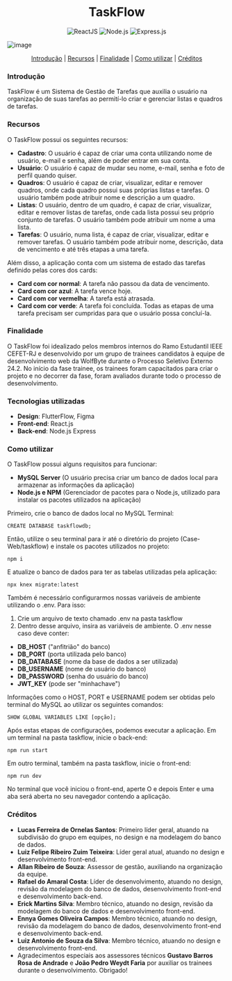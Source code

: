 <h1 align="center">TaskFlow</h1>
<p align="center">
  <img alt="ReactJS" src="https://img.shields.io/badge/React-61DAFB.svg?style=for-the-badge&logo=React&logoColor=black">
  <img alt="Node.js" src="https://img.shields.io/badge/Node.js-5FA04E.svg?style=for-the-badge&logo=nodedotjs&logoColor=white">
  <img alt="Express.js" src="https://img.shields.io/badge/Express-000000.svg?style=for-the-badge&logo=Express&logoColor=white">
  
</p>

![image](https://github.com/user-attachments/assets/1cef315b-48c4-4e52-849d-cc53cdfed1f8)


<p align="center">
  <a href="#introdu%C3%A7%C3%A3o">Introdução</a> |
  <a href="#recursos">Recursos</a> |
  <a href="#finalidade">Finalidade</a> |
  <a href="#como-utilizar">Como utilizar</a> |
  <a href="#cr%C3%A9ditos">Créditos</a>
</p>

### Introdução

TaskFlow é um Sistema de Gestão de Tarefas que auxilia o usuário na organização de suas tarefas ao permití-lo criar e gerenciar listas e quadros de tarefas.

### Recursos

O TaskFlow possui os seguintes recursos:

- **Cadastro**: O usuário é capaz de criar uma conta utilizando nome de usuário, e-mail e senha, além de poder entrar em sua conta.
- **Usuário**: O usuário é capaz de mudar seu nome, e-mail, senha e foto de perfil quando quiser.
- **Quadros**: O usuário é capaz de criar, visualizar, editar e remover quadros, onde cada quadro possui suas próprias listas e tarefas. O usuário também pode atribuir nome e descrição a um quadro.
- **Listas**: O usuário, dentro de um quadro, é capaz de criar, visualizar, editar e remover listas de tarefas, onde cada lista possui seu próprio conjunto de tarefas. O usuário também pode atribuir um nome a uma lista.
- **Tarefas**: O usuário, numa lista, é capaz de criar, visualizar, editar e remover tarefas. O usuário também pode atribuir nome, descrição, data de vencimento e até três etapas a uma tarefa.

Além disso, a aplicação conta com um sistema de estado das tarefas definido pelas cores dos cards:
- **Card com cor normal**: A tarefa não passou da data de vencimento.
- **Card com cor azul**: A tarefa vence hoje.
- **Card com cor vermelha**: A tarefa está atrasada.
- **Card com cor verde**: A tarefa foi concluída. Todas as etapas de uma tarefa precisam ser cumpridas para que o usuário possa concluí-la.

### Finalidade

O TaskFlow foi idealizado pelos membros internos do Ramo Estudantil IEEE CEFET-RJ e desenvolvido por um grupo de trainees candidatos à equipe de desenvolvimento web da WolfByte durante o Processo Seletivo Externo 24.2. No início da fase trainee, os trainees foram capacitados para criar o projeto e no decorrer da fase, foram avaliados durante todo o processo de desenvolvimento.

### Tecnologias utilizadas
- **Design**: FlutterFlow, Figma
- **Front-end**: React.js
- **Back-end**: Node.js Express

### Como utilizar

O TaskFlow possui alguns requisitos para funcionar:
- **MySQL Server** (O usuário precisa criar um banco de dados local para armazenar as informações da aplicação)
- **Node.js e NPM** (Gerenciador de pacotes para o Node.js, utilizado para instalar os pacotes utilizados na aplicação)

Primeiro, crie o banco de dados local no MySQL Terminal:
```
CREATE DATABASE taskflowdb;
```
Então, utilize o seu terminal para ir até o diretório do projeto (Case-Web/taskflow) e instale os pacotes utilizados no projeto:
```
npm i
```
E atualize o banco de dados para ter as tabelas utilizadas pela aplicação:
```
npx knex migrate:latest
```
Também é necessário configurarmos nossas variáveis de ambiente utilizando o .env. Para isso:
1. Crie um arquivo de texto chamado .env na pasta taskflow
2. Dentro desse arquivo, insira as variáveis de ambiente. O .env nesse caso deve conter:
  - **DB_HOST** ("anfitrião" do banco)
  - **DB_PORT** (porta utilizada pelo banco)
  - **DB_DATABASE** (nome da base de dados a ser utilizada)
  - **DB_USERNAME** (nome de usuário do banco)
  - **DB_PASSWORD** (senha do usuário do banco)
  - **JWT_KEY** (pode ser "minhachave")

Informações como o HOST, PORT e USERNAME podem ser obtidas pelo terminal do MySQL ao utilizar os seguintes comandos:
  ```
  SHOW GLOBAL VARIABLES LIKE [opção];
  ```

Após estas etapas de configurações, podemos executar a aplicação.
Em um terminal na pasta taskflow, inicie o back-end:
```
npm run start
```
Em outro terminal, também na pasta taskflow, inicie o front-end:
```
npm run dev
```
No terminal que você iniciou o front-end, aperte O e depois Enter e uma aba será aberta no seu navegador contendo a aplicação.

### Créditos

- **Lucas Ferreira de Ornelas Santos**: Primeiro líder geral, atuando na subdivisão do grupo em equipes, no design e na modelagem do banco de dados.
- **Luiz Felipe Ribeiro Zuim Teixeira**: Líder geral atual, atuando no design e desenvolvimento front-end.
- **Allan Ribeiro de Souza**: Assessor de gestão, auxiliando na organização da equipe.
- **Rafael do Amaral Costa**: Líder de desenvolvimento, atuando no design, revisão da modelagem do banco de dados, desenvolvimento front-end e desenvolvimento back-end.
- **Erick Martins Silva**: Membro técnico, atuando no design, revisão da modelagem do banco de dados e desenvolvimento front-end.
- **Ennya Gomes Oliveira Campos**: Membro técnico, atuando no design, revisão da modelagem do banco de dados, desenvolvimento front-end e desenvolvimento back-end.
- **Luiz Antonio de Souza da Silva**: Membro técnico, atuando no design e desenvolvimento front-end.
- Agradecimentos especiais aos assessores técnicos **Gustavo Barros Rosa de Andrade** e **João Pedro Weydt Faria** por auxiliar os trainees durante o desenvolvimento. Obrigado!
